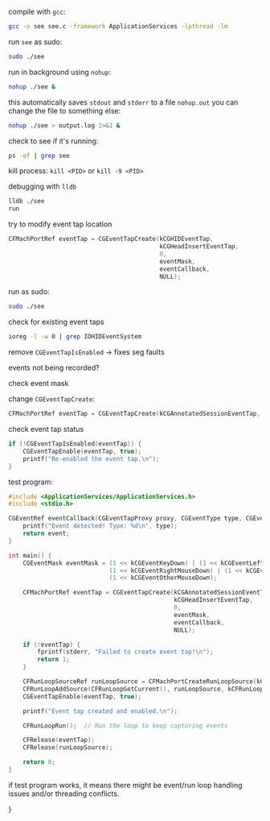 compile with `gcc`:

```bash
gcc -o see see.c -framework ApplicationServices -lpthread -lm
```

run `see` as sudo:
```bash
sudo ./see
```

run in background using `nohup`:
```bash
nohup ./see &
```

this automatically saves `stdout` and `stderr` to a file `nohup.out`
you can change the file to something else:

```bash
nohup ./see > output.log 2>&1 &
```

check to see if it's running:
```bash
ps -ef | grep see
```

kill process: `kill <PID>` or `kill -9 <PID>`

debugging with `lldb`

```bash
lldb ./see
run
```

try to modify event tap location

```c
CFMachPortRef eventTap = CGEventTapCreate(kCGHIDEventTap,
                                          kCGHeadInsertEventTap,
                                          0,
                                          eventMask,
                                          eventCallback,
                                          NULL);
```

run as sudo:

```bash
sudo ./see
```

check for existing event taps

```bash
ioreg -l -w 0 | grep IOHIDEventSystem
```

remove `CGEventTapIsEnabled` -> fixes seg faults

events not being recorded?

check event mask

change `CGEventTapCreate`:

```c
CFMachPortRef eventTap = CGEventTapCreate(kCGAnnotatedSessionEventTap, kCGHeadInsertEventTap, 0, eventMask, eventCallback, NULL);
```

check event tap status

```c
if (!CGEventTapIsEnabled(eventTap)) {
    CGEventTapEnable(eventTap, true);
    printf("Re-enabled the event tap.\n");
}
```

test program:

```c
#include <ApplicationServices/ApplicationServices.h>
#include <stdio.h>

CGEventRef eventCallback(CGEventTapProxy proxy, CGEventType type, CGEventRef event, void *refcon) {
    printf("Event detected! Type: %d\n", type);
    return event;
}

int main() {
    CGEventMask eventMask = (1 << kCGEventKeyDown) | (1 << kCGEventLeftMouseDown) |
                            (1 << kCGEventRightMouseDown) | (1 << kCGEventMouseMoved) |
                            (1 << kCGEventOtherMouseDown);

    CFMachPortRef eventTap = CGEventTapCreate(kCGAnnotatedSessionEventTap,
                                              kCGHeadInsertEventTap,
                                              0,
                                              eventMask,
                                              eventCallback,
                                              NULL);

    if (!eventTap) {
        fprintf(stderr, "Failed to create event tap!\n");
        return 1;
    }

    CFRunLoopSourceRef runLoopSource = CFMachPortCreateRunLoopSource(kCFAllocatorDefault, eventTap, 0);
    CFRunLoopAddSource(CFRunLoopGetCurrent(), runLoopSource, kCFRunLoopCommonModes);
    CGEventTapEnable(eventTap, true);

    printf("Event tap created and enabled.\n");

    CFRunLoopRun();  // Run the loop to keep capturing events

    CFRelease(eventTap);
    CFRelease(runLoopSource);

    return 0;
}
```

if test program works, it means there might be event/run loop handling issues and/or threading conflicts.

}

```